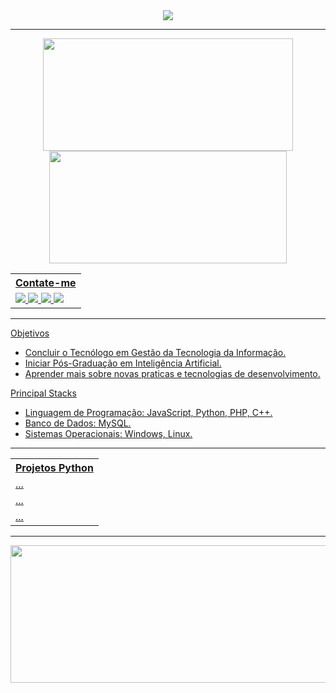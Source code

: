 <div align="center" class="svg-header-welcome">
	<a href="https://git.io/typing-svg"><img src="https://readme-typing-svg.demolab.com?font=Fira+Code&size=30&pause=1000&color=FFFFFF&center=true&width=800&lines=Ola%2C+seja+bem+vindo+ao+meu+github.;Eu+sou+Pedro+Henrique+Santos.">
	</a>
</div>

<hr>

<div align="center" class="stats-and-mostused">
	<a href="https://github.com/pehensantos">
  	<img height="180em" width="400em" src="https://github-readme-stats.vercel.app/api?username=pehensantos&show_icons=true&theme=dark&include_all_commits=true&count_private=true"/>
   	<!-- Most used programming languages -->
  	<img height="180em" width="380em" src="https://github-readme-stats.vercel.app/api/top-langs/?username=pehensantos&layout=compact&langs_count=10&theme=dark"/>
</div>

<div align="center" class="contact">
	<table>
		<tr><th>Contate-me</th></tr>
		<tr>
			<td>
			<a target="_blank" href="https://www.linkedin.com/in/pedro-henrique-silva-7b60b8268/">
 			<img src="https://img.shields.io/badge/-LinkedIn-%230077B5?style=for-the-badge&logo=linkedin&logoColor=white">
			<a target="_blank" href="https://api.whatsapp.com/send/?phone=5511987914178&text=Ola%2C+sou+Pedro,+como+posso+ajuda-lo%3F&type=phone_number&app_absent=0">
			<img src="https://img.shields.io/badge/WhatsApp-25D366?style=for-the-badge&logo=whatsapp&logoColor=white">
			<a target="_blank" href="">
			<img src="https://img.shields.io/badge/Telegram-2CA5E0?style=for-the-badge&logo=telegram&logoColor=white">
			<a target="_blank" href="">
			<img src="https://img.shields.io/badge/Microsoft_Outlook-0078D4?style=for-the-badge&logo=microsoft-outlook&logoColor=white">
			</td>
		</tr>
	</table>
</div>

<hr>

Objetivos <!-- Objetivos para serem realizados em até 3 anos --> 
- Concluir o Tecnólogo em Gestão da Tecnologia da Informação.  
- Iniciar Pós-Graduação em Inteligência Artificial. 
- Aprender mais sobre novas praticas e tecnologias de desenvolvimento. 

Principal Stacks 
- Linguagem de Programação: JavaScript, Python, PHP, C++. 
- Banco de Dados: MySQL.
- Sistemas Operacionais: Windows, Linux. 
  

 
<hr>

<div align="center" class="projects">
	<table>
		<tr class="header">
			<th>Projetos Python</th>
		</tr>
		<tr class="column1">
			<td><a > ...</td>
		</tr>
		<tr class="column2">
			<td><a > ...</td>
		</tr>
		<tr class="column3">
			<td><a > ...</td>
		</tr>
	</table>
</div>

<hr>

<div align="center" class="day-streak">
	<a href="https://github.com/pehensantos"> 
   	<img height="220em" width="800em" src="https://streak-stats.demolab.com?user=pehensantos&theme=dark"/>
</div>
